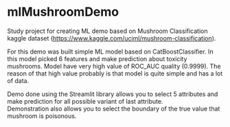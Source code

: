 # mlMushroomDemo

Study project for creating ML demo based on Mushroom Classification kaggle dataset (https://www.kaggle.com/uciml/mushroom-classification).

For this demo was built simple ML model based on CatBoostClassifier.
In this model picked 6 features and make prediction about toxicity mushrooms.
Model have very high value of ROC_AUC quality (0.9999).
The reason of that high value probably is that model is quite simple and has a lot of data.

Demo done using the Streamlit library allows you to select 5 attributes and make prediction for all possible variant of last attribute.  
Demonstration also allows you to select the boundary of the true value that mushroom is poisonous.
